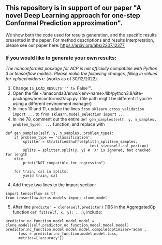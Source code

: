 ## This repository is in support of our paper "A novel Deep Learning approach for one-step Conformal Prediction approximation".

We show both the code used for results generation, and the specific results presented in the paper. For method descriptions and results interpretation, please see our paper here: https://arxiv.org/abs/2207.12377


### If you would like to generate your own results:

_The nonconformist package for ACP is not officially compatible with Python 3 or tensorflow models. Please make the following changes, filling in values for \<placeholders\>:_ (works as of 30/12/2022).

1. Change ```IS_LOAD_RESULTS''' to ```False'''.
1. Open the file ~/anaconda3/envs/\<env-name\>/lib/python3.9/site-packages/nonconformist/acp.py. (file path might be different if you're using a different environment manager)
1. In lines 10 and 11, update the lines ```from sklearn.cross_validation import ...``` to ```from sklearn.model_selection import ...```
1. In line 78, comment out the entire ```def gen_samples(self, y, n_samples, problem_type): ...``` function, and replace with

```
def gen_samples(self, y, n_samples, problem_type):
    if problem_type == 'classification':
        splitter = StratifiedShuffleSplit(n_splits=n_samples,
                                       test_size=self.cal_portion)
        splits = splitter.split(y, y) # 'X' is ignored, but checked for length
    else:
        print("NOT compatible for regression")

    for train, cal in splits:
        yield train, cal
```
4. Add these two lines to the import section:
```
import tensorflow as tf
from tensorflow.keras.models import clone_model
```
5. After line ```predictor = clone(self.predictor)``` (196 in the AggregatedCp function ```def fit(self, x, y): ...```), include:
```
predictor.nc_function.model.model.model = clone_model(self.predictor.nc_function.model.model.model)
predictor.nc_function.model.model.model.compile(optimizer='adam',
      loss = predictor.nc_function.model.model.loss,
      metrics=['accuracy'])
```
